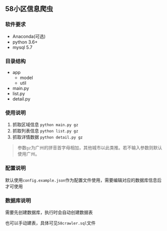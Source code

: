 ## 58小区信息爬虫

### 软件要求
 - Anaconda(可选)
 - python 3.6+
 - mysql 5.7
 
### 目录结构
 - app
   - model
   - util
 - main.py
 - list.py
 - detail.py

### 使用说明
 1. 抓取区域信息 ```python main.py gz```
 2. 抓取列表信息 ```python list.py gz```
 3. 抓取详情数据 ```python detail.py gz```
 
 >参数```gz```为广州的拼音首字母相加，其他城市以此类推。若不输入参数则默认使用广州。
 
### 配置说明
默认使用```config.example.json```作为配置文件使用，需要编辑对应的数据库信息后才可使用

### 数据库说明
需要先创建数据库，执行时会自动创建数据表

也可以手动建表，具体可见```58crawler.sql```文件
